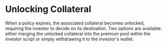 # Unlocking Collateral

When a policy expires, the associated collateral becomes unlocked, requiring the investor to decide on its destination. Two options are available: either merging the unlocked collateral into the premium pool within the investor script or simply withdrawing it to the investor's wallet.

